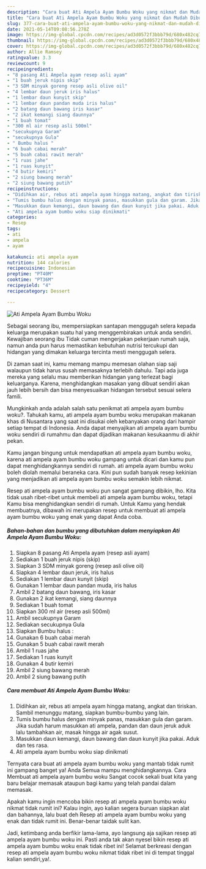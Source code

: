 ```yaml
---
description: "Cara buat Ati Ampela Ayam Bumbu Woku yang nikmat dan Mudah Dibuat"
title: "Cara buat Ati Ampela Ayam Bumbu Woku yang nikmat dan Mudah Dibuat"
slug: 377-cara-buat-ati-ampela-ayam-bumbu-woku-yang-nikmat-dan-mudah-dibuat
date: 2021-05-14T09:08:56.278Z
image: https://img-global.cpcdn.com/recipes/ad3d0572f3bbb79d/680x482cq70/ati-ampela-ayam-bumbu-woku-foto-resep-utama.jpg
thumbnail: https://img-global.cpcdn.com/recipes/ad3d0572f3bbb79d/680x482cq70/ati-ampela-ayam-bumbu-woku-foto-resep-utama.jpg
cover: https://img-global.cpcdn.com/recipes/ad3d0572f3bbb79d/680x482cq70/ati-ampela-ayam-bumbu-woku-foto-resep-utama.jpg
author: Allie Ramsey
ratingvalue: 3.3
reviewcount: 9
recipeingredient:
- "8 pasang Ati Ampela ayam resep asli ayam"
- "1 buah jeruk nipis skip"
- "3 SDM minyak goreng resep asli olive oil"
- "4 lembar daun jeruk iris halus"
- "1 lembar daun kunyit skip"
- "1 lembar daun pandan muda iris halus"
- "2 batang daun bawang iris kasar"
- "2 ikat kemangi siang daunnya"
- "1 buah tomat"
- "300 ml air resep asli 500ml"
- "secukupnya Garam"
- "secukupnya Gula"
- " Bumbu halus "
- "6 buah cabai merah"
- "5 buah cabai rawit merah"
- "1 ruas jahe"
- "1 ruas kunyit"
- "4 butir kemiri"
- "2 siung bawang merah"
- "2 siung bawang putih"
recipeinstructions:
- "Didihkan air, rebus ati ampela ayam hingga matang, angkat dan tiriskan. Sambil menunggu matang, siapkan bumbu-bumbu yang lain."
- "Tumis bumbu halus dengan minyak panas, masukkan gula dan garam. Jika sudah harum masukkan ati ampela, pandan dan daun jeruk aduk lalu tambahkan air, masak hingga air agak susut."
- "Masukkan daun kemangi, daun bawang dan daun kunyit jika pakai. Aduk dan tes rasa."
- "Ati ampela ayam bumbu woku siap dinikmati"
categories:
- Resep
tags:
- ati
- ampela
- ayam

katakunci: ati ampela ayam 
nutrition: 144 calories
recipecuisine: Indonesian
preptime: "PT40M"
cooktime: "PT36M"
recipeyield: "4"
recipecategory: Dessert

---
```



![Ati Ampela Ayam Bumbu Woku](https://img-global.cpcdn.com/recipes/ad3d0572f3bbb79d/680x482cq70/ati-ampela-ayam-bumbu-woku-foto-resep-utama.jpg)

Sebagai seorang ibu, mempersiapkan santapan menggugah selera kepada keluarga merupakan suatu hal yang menggembirakan untuk anda sendiri. Kewajiban seorang ibu Tidak cuman mengerjakan pekerjaan rumah saja, namun anda pun harus memastikan kebutuhan nutrisi tercukupi dan hidangan yang dimakan keluarga tercinta mesti menggugah selera.

Di zaman  saat ini, kamu memang mampu memesan olahan siap saji walaupun tidak harus susah memasaknya terlebih dahulu. Tapi ada juga mereka yang selalu mau memberikan hidangan yang terlezat bagi keluarganya. Karena, menghidangkan masakan yang dibuat sendiri akan jauh lebih bersih dan bisa menyesuaikan hidangan tersebut sesuai selera famili. 



Mungkinkah anda adalah salah satu penikmat ati ampela ayam bumbu woku?. Tahukah kamu, ati ampela ayam bumbu woku merupakan makanan khas di Nusantara yang saat ini disukai oleh kebanyakan orang dari hampir setiap tempat di Indonesia. Anda dapat menyajikan ati ampela ayam bumbu woku sendiri di rumahmu dan dapat dijadikan makanan kesukaanmu di akhir pekan.

Kamu jangan bingung untuk mendapatkan ati ampela ayam bumbu woku, karena ati ampela ayam bumbu woku gampang untuk dicari dan kamu pun dapat menghidangkannya sendiri di rumah. ati ampela ayam bumbu woku boleh diolah memalui beraneka cara. Kini pun sudah banyak resep kekinian yang menjadikan ati ampela ayam bumbu woku semakin lebih nikmat.

Resep ati ampela ayam bumbu woku pun sangat gampang dibikin, lho. Kita tidak usah ribet-ribet untuk membeli ati ampela ayam bumbu woku, tetapi Kamu bisa menghidangkan sendiri di rumah. Untuk Kamu yang hendak membuatnya, dibawah ini merupakan resep untuk membuat ati ampela ayam bumbu woku yang enak yang dapat Anda coba.

<!--inarticleads1-->

##### Bahan-bahan dan bumbu yang dibutuhkan dalam menyiapkan Ati Ampela Ayam Bumbu Woku:

1. Siapkan 8 pasang Ati Ampela ayam (resep asli ayam)
1. Sediakan 1 buah jeruk nipis (skip)
1. Siapkan 3 SDM minyak goreng (resep asli olive oil)
1. Siapkan 4 lembar daun jeruk, iris halus
1. Sediakan 1 lembar daun kunyit (skip)
1. Gunakan 1 lembar daun pandan muda, iris halus
1. Ambil 2 batang daun bawang, iris kasar
1. Gunakan 2 ikat kemangi, siang daunnya
1. Sediakan 1 buah tomat
1. Siapkan 300 ml air (resep asli 500ml)
1. Ambil secukupnya Garam
1. Sediakan secukupnya Gula
1. Siapkan  Bumbu halus :
1. Gunakan 6 buah cabai merah
1. Gunakan 5 buah cabai rawit merah
1. Ambil 1 ruas jahe
1. Sediakan 1 ruas kunyit
1. Gunakan 4 butir kemiri
1. Ambil 2 siung bawang merah
1. Ambil 2 siung bawang putih




<!--inarticleads2-->

##### Cara membuat Ati Ampela Ayam Bumbu Woku:

1. Didihkan air, rebus ati ampela ayam hingga matang, angkat dan tiriskan. Sambil menunggu matang, siapkan bumbu-bumbu yang lain.
1. Tumis bumbu halus dengan minyak panas, masukkan gula dan garam. Jika sudah harum masukkan ati ampela, pandan dan daun jeruk aduk lalu tambahkan air, masak hingga air agak susut.
1. Masukkan daun kemangi, daun bawang dan daun kunyit jika pakai. Aduk dan tes rasa.
1. Ati ampela ayam bumbu woku siap dinikmati




Ternyata cara buat ati ampela ayam bumbu woku yang mantab tidak rumit ini gampang banget ya! Anda Semua mampu menghidangkannya. Cara Membuat ati ampela ayam bumbu woku Sangat cocok sekali buat kita yang baru belajar memasak ataupun bagi kamu yang telah pandai dalam memasak.

Apakah kamu ingin mencoba bikin resep ati ampela ayam bumbu woku nikmat tidak rumit ini? Kalau ingin, ayo kalian segera buruan siapkan alat dan bahannya, lalu buat deh Resep ati ampela ayam bumbu woku yang enak dan tidak rumit ini. Benar-benar taidak sulit kan. 

Jadi, ketimbang anda berfikir lama-lama, ayo langsung aja sajikan resep ati ampela ayam bumbu woku ini. Pasti anda tak akan nyesel bikin resep ati ampela ayam bumbu woku enak tidak ribet ini! Selamat berkreasi dengan resep ati ampela ayam bumbu woku nikmat tidak ribet ini di tempat tinggal kalian sendiri,ya!.

